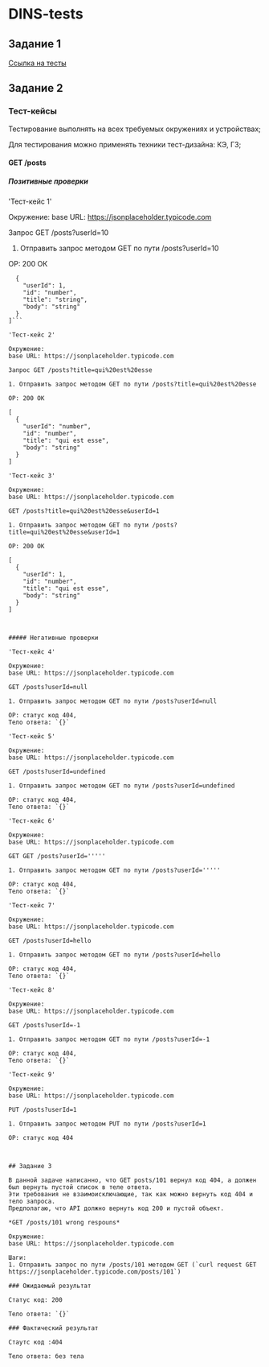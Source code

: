 # DINS-tests

## Задание 1
[Ссылка на тесты](https://github.com/zolotyh-kristina/DINS-tests/blob/master/tests.js)

## Задание 2

### Тест-кейсы

Тестирование выполнять на всех требуемых окружениях и устройствах;

Для тестирования можно применять техники тест-дизайна: КЭ, ГЗ;

#### GET /posts
##### Позитивные проверки

'Тест-кейс 1'

Окружение: 
base URL: https://jsonplaceholder.typicode.com

Запрос GET /posts?userId=10

1. Отправить запрос методом GET по пути /posts?userId=10 

ОР: 200 ОК

```[
  {
    "userId": 1,
    "id": "number",
    "title": "string",
    "body": "string"
  }
]```  

'Тест-кейс 2'

Окружение: 
base URL: https://jsonplaceholder.typicode.com

Запрос GET /posts?title=qui%20est%20esse

1. Отправить запрос методом GET по пути /posts?title=qui%20est%20esse

ОР: 200 ОК

[
  {
    "userId": "number",
    "id": "number",
    "title": "qui est esse",
    "body": "string"
  }
]

'Тест-кейс 3'

Окружение: 
base URL: https://jsonplaceholder.typicode.com

GET /posts?title=qui%20est%20esse&userId=1

1. Отправить запрос методом GET по пути /posts?title=qui%20est%20esse&userId=1

ОР: 200 ОК

[
  {
    "userId": 1,
    "id": "number",
    "title": "qui est esse",
    "body": "string"
  }
]



##### Негативные проверки

'Тест-кейс 4'

Окружение: 
base URL: https://jsonplaceholder.typicode.com

GET /posts?userId=null

1. Отправить запрос методом GET по пути /posts?userId=null

ОР: статус код 404, 
Тело ответа: `{}`

'Тест-кейс 5'

Окружение: 
base URL: https://jsonplaceholder.typicode.com

GET /posts?userId=undefined

1. Отправить запрос методом GET по пути /posts?userId=undefined

ОР: статус код 404,
Тело ответа: `{}`

'Тест-кейс 6'

Окружение: 
base URL: https://jsonplaceholder.typicode.com

GET GET /posts?userId='''''

1. Отправить запрос методом GET по пути /posts?userId='''''

ОР: статус код 404,
Тело ответа: `{}`

'Тест-кейс 7'

Окружение: 
base URL: https://jsonplaceholder.typicode.com

GET /posts?userId=hello

1. Отправить запрос методом GET по пути /posts?userId=hello

ОР: статус код 404,
Тело ответа: `{}`

'Тест-кейс 8'

Окружение: 
base URL: https://jsonplaceholder.typicode.com

GET /posts?userId=-1

1. Отправить запрос методом GET по пути /posts?userId=-1

ОР: статус код 404,
Тело ответа: `{}`

'Тест-кейс 9'

Окружение: 
base URL: https://jsonplaceholder.typicode.com

PUT /posts?userId=1

1. Отправить запрос методом PUT по пути /posts?userId=1

ОР: статус код 404



## Задание 3

В данной задаче написанно, что GET posts/101 вернул код 404, а должен был вернуть пустой список в теле ответа. 
Эти требования не взаимоисключающие, так как можно вернуть код 404 и тело запроса.
Предполагаю, что API должно вернуть код 200 и пустой объект.

*GET /posts/101 wrong respouns*

Окружение: 
base URL: https://jsonplaceholder.typicode.com

Шаги:
1. Отправить запрос по пути /posts/101 методом GET (`curl request GET https://jsonplaceholder.typicode.com/posts/101`)

### Ожидаемый результат

Статус код: 200 

Тело ответа: `{}`

### Фактический результат

Стаутс код :404 

Тело ответа: без тела



